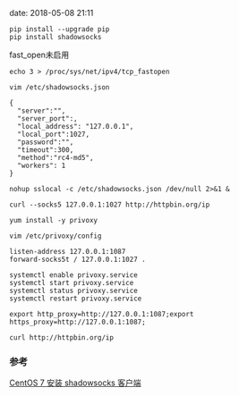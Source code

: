 date: 2018-05-08 21:11

```
pip install --upgrade pip
pip install shadowsocks

```

fast_open未启用

```shell
echo 3 > /proc/sys/net/ipv4/tcp_fastopen
```



```shell
vim /etc/shadowsocks.json

{
  "server":"",
  "server_port":,
  "local_address": "127.0.0.1",
  "local_port":1027,
  "password":"",
  "timeout":300,
  "method":"rc4-md5",
  "workers": 1
}
```

```shell
nohup sslocal -c /etc/shadowsocks.json /dev/null 2>&1 &
```

```shell
curl --socks5 127.0.0.1:1027 http://httpbin.org/ip
```

```shell
yum install -y privoxy
```

```shell
vim /etc/privoxy/config

listen-address 127.0.0.1:1087
forward-socks5t / 127.0.0.1:1027 .
```

```shell
systemctl enable privoxy.service
systemctl start privoxy.service
systemctl status privoxy.service
systemctl restart privoxy.service
```

```shell
export http_proxy=http://127.0.0.1:1087;export https_proxy=http://127.0.0.1:1087;

curl http://httpbin.org/ip
```

### 参考

[CentOS 7 安装 shadowsocks 客户端](https://brickyang.github.io/2017/01/14/CentOS-7-%E5%AE%89%E8%A3%85-Shadowsocks-%E5%AE%A2%E6%88%B7%E7%AB%AF/)

